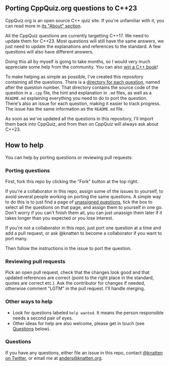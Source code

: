 
## Porting CppQuiz.org questions to C++23

CppQuiz.org is an open source C++ quiz site. If you're unfamiliar with it, you can read more in [its "About" section](https://cppquiz.org/quiz/about/).

All the CppQuiz questions are currently targetting C++17. We need to update them for C++23. Most questions will still have the same answers, we just need to update the explanations and references to the standard. A few questions will also have different answers.

Doing this all by myself is going to take months, so I would very much appreciate some help from the community. You can also [win a C++ book](https://blog.knatten.org/2024/06/02/help-get-cppquiz-to-c23-and-win-a-book/)!

To make helping as simple as possible, I've created this repository containing all the questions. There is a [directory for each question](/questions), named after the question number. That directory contains the source code of the question in a `.cpp` file, the hint and explanation in `.md` files, as well as a `README.md` explaining everything you need to do to port the question. There's also an issue for each question, making it easier to track progress. The issue has the same information as the `README.md` file.

As soon as we've updated all the questions in this repository, I'll import them back into CppQuiz, and from then on CppQuiz will always ask about C++23.

## How to help

You can help by porting questions or reviewing pull requests:

### Porting questions
First, fork this repo by clicking the "Fork" button at the top right.

If you're a collaborator in this repo, assign some of the issues to yourself, to avoid several people working on porting the same questions. A simple way to do this is to just find a page of [unassigned questions](https://github.com/knatten/cppquiz23/issues?q=is%3Aissue+is%3Aopen+no%3Aassignee), tick the box to select all the questions on that page, and assign them to yourself in one go. Don't worry if you can't finish them all, you can just unassign them later if it takes longer than you expected or you lose interest.

If you're not a collaborator in this repo, just port one question at a time and add a pull request, or ask @knatten to become a collaborator if you want to port many.

Then follow the instructions in the issue to port the question.

### Reviewing pull requests
Pick an open pull request, check that the changes look good and that updated references are correct (point to the right place in the standard, quotes are correct etc.). Ask the contributor for changes if needed, otherwise comment "LGTM" in the pull request. I'll handle merging.

### Other ways to help
- Look for questions labeled `help wanted`. It means the person responsible needs a second pair of eyes.
- Other ideas for help are also welcome, please get in touch (see [Questions](#questions) below).

### Questions
If you have any questions, either file an issue in this repo, contact [@knatten on Twitter](https://twitter.com/knatten), or email me at anders@knatten.org.
